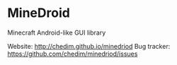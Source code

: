 # MineDroid
Minecraft Android-like GUI library

Website: http://chedim.github.io/minedriod
Bug tracker: https://github.com/chedim/minedriod/issues
